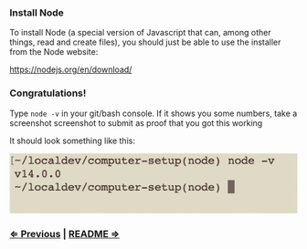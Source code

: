 ### Install Node

To install Node (a special version of Javascript that can, among other things, read and create files), you should just be able to use the installer from the Node website:

https://nodejs.org/en/download/


### Congratulations!

Type `node -v` in your git/bash console. If it shows you some numbers, take a screenshot screenshot to submit as proof that you got this working

It should look something like this:

![](../node.png)


### [⇐ Previous](3_git.md) | [README ⇒](../../../../)

